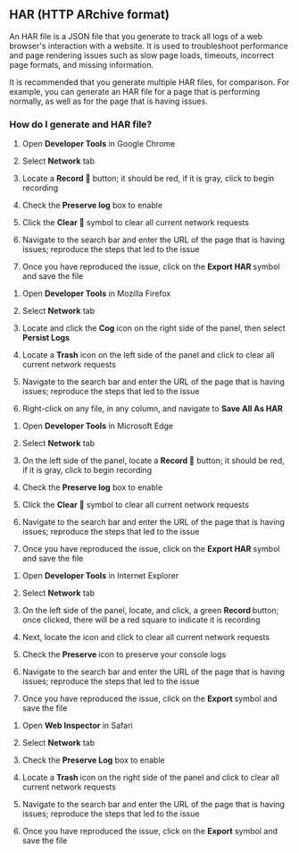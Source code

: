 ## HAR (HTTP ARchive format)

An HAR file is a JSON file that you generate to track all logs of a web browser's interaction with a website. It is used to troubleshoot performance and page rendering issues such as slow page loads, timeouts, incorrect page formats, and missing information.

It is recommended that you generate multiple HAR files, for comparison. For example, you can generate an HAR file for a page that is performing normally, as well as for the page that is having issues.

### How do I generate and HAR file?

<TabList>

<Tab title="Chrome" id="chrome" active={true}>

1. Open **Developer Tools** in Google Chrome

1. Select **Network** tab

1. Locate a **Record 🔴** button; it should be red, if it is gray, click to begin recording

1. Check the **<i class="fa fa-check-square"></i> Preserve log** box to enable

1. Click the **Clear 🚫** symbol to clear all current network requests

1. Navigate to the search bar and enter the URL of the page that is having issues; reproduce the steps that led to the issue

1. Once you have reproduced the issue, click on the **Export HAR <i class="fa fa-download"></i>** symbol and save the file

</Tab>

<Tab title="Firefox" id="firefox">

1. Open **Developer Tools** in Mozilla Firefox

1. Select **Network** tab

1. Locate and click the **Cog <i class="fa fa-gear"></i>** icon on the right side of the panel, then select **Persist Logs**

1. Locate a **Trash<i class="far fa-trash-alt"></i>** icon on the left side of the panel and click to clear all current network requests

1. Navigate to the search bar and enter the URL of the page that is having issues; reproduce the steps that led to the issue

1. Right-click on any file, in any column, and navigate to **Save All As HAR**

</Tab>

<Tab title="Edge" id="edge">

1. Open **Developer Tools** in Microsoft Edge

1. Select **Network** tab

1. On the left side of the panel, locate a **Record 🔴** button; it should be red, if it is gray, click to begin recording

1. Check the **<i class="fa fa-check-square"></i> Preserve log** box to enable

1. Click the **Clear 🚫** symbol to clear all current network requests

1. Navigate to the search bar and enter the URL of the page that is having issues; reproduce the steps that led to the issue

1. Once you have reproduced the issue, click on the **Export HAR <i class="fa fa-download"></i>** symbol and save the file

</Tab>

<Tab title="Explorer" id="explorer">

1. Open **Developer Tools** in Internet Explorer

1. Select **Network** tab

1. On the left side of the panel, locate, and click, a green **Record <i class="fa fa-caret-right"></i>** button; once clicked, there will be a red square to indicate it is recording

1. Next, locate the **<i class="fa fa-times"></i>** icon and click to clear all current network requests

1. Check the **Preserve <i class="far fa-arrow-alt-circle-right"></i>** icon to preserve your console logs

1. Navigate to the search bar and enter the URL of the page that is having issues; reproduce the steps that led to the issue

1. Once you have reproduced the issue, click on the **Export <i class="fa fa-save"></i>** symbol and save the file

</Tab>

<Tab title="Safari" id="safari">

1. Open **Web Inspector** in Safari

1. Select **Network** tab

1. Check the **<i class="fa fa-check-square"></i> Preserve Log** box to enable

1. Locate a **Trash <i class="far fa-trash-alt"></i>** icon on the right side of the panel and click to clear all current network requests

1. Navigate to the search bar and enter the URL of the page that is having issues; reproduce the steps that led to the issue

1. Once you have reproduced the issue, click on the **<i class="fa fa-upload"></i> Export** symbol and save the file

</Tab>

</TabList>

